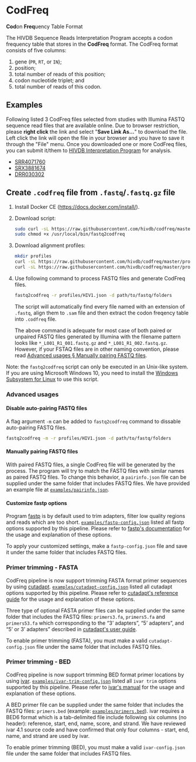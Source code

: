 # CodFreq

**Cod**on **Freq**uency Table Format

The HIVDB Sequence Reads Interpretation Program accepts a codon frequency table
that stores in the **CodFreq** format. The CodFreq format consists of five
columns:

1. gene (`PR`, `RT`, or `IN`);
2. position;
3. total number of reads of this position;
4. codon nucleotide triplet; and
5. total number of reads of this codon.


## Examples

Following listed 3 CodFreq files selected from studies with Illumina FASTQ
sequence read files that are available online.  Due to browser restriction,
please **right click** the link and select "**Save Link As...**" to download the
file. Left click the link will open the file in your browser and you have to
save it through the "File" menu. Once you downloaded one or more CodFreq files,
you can submit it/them to [HIVDB Interpretation Program](/hivdb/by-reads/) for
analysis.

- [SRR4071760]($$CMS_PREFIX$$downloads/codfreq-examples/SRR4071760.codfreq.txt)
- [SRX3881674]($$CMS_PREFIX$$downloads/codfreq-examples/SRX3881674.codfreq.txt)
- [DRR030302]($$CMS_PREFIX$$downloads/codfreq-examples/DRR030302.codfreq.txt)

<!--
## Create `.codfreq` file from `.sam`/`.bam` file

The `.sam` or `.bam` files are the alignment output from many multiple sequence alignment tools such as Bowtie2, BWA, SNAP, etc.

1. Install Docker CE (https://docs.docker.com/install/).

2. Download script:

   ```bash
   sudo curl -sL https://raw.githubusercontent.com/hivdb/codfreq/master/bin/sam2codfreq-docker -o /usr/local/bin/sam2codfreq
   sudo chmod +x /usr/local/bin/sam2codfreq
   ```

3. Use following command to process FASTQ files and generate CodFreq files.

   ```bash
   sam2codfreq /path/to/folders/containing/sam-bam/files
   ```
   The script will automatically find every file named with an extension of `.sam` or `.bam`, then extract the codon freqency
   table into `.codfreq` file.
-->

## Create `.codfreq` file from `.fastq`/`.fastq.gz` file

1. Install Docker CE (https://docs.docker.com/install/).

2. Download script:

   ```bash
   sudo curl -sL https://raw.githubusercontent.com/hivdb/codfreq/master/bin-wrapper/align-all-docker -o /usr/local/bin/fastq2codfreq
   sudo chmod +x /usr/local/bin/fastq2codfreq
   ```

3. Download alignment profiles:

   ```bash
   mkdir profiles
   curl -sL https://raw.githubusercontent.com/hivdb/codfreq/master/profiles/HIV1.json -o profiles/HIV1.json
   curl -sL https://raw.githubusercontent.com/hivdb/codfreq/master/profiles/SARS2.json -o profiles/SARS2.json
   ```

4. Use following command to process FASTQ files and generate CodFreq files.

   ```bash
   fastq2codfreq -r profiles/HIV1.json -d path/to/fastq/folders
   ```

   The script will automatically find every file named with an extension of
   `.fastq`, align them to `.sam` file and then extract the codon freqency table
   into `.codfreq` file.
   
   The above command is adequate for most case of both paired or unpaired FASTQ
   files generated by Illumina with the filename pattern looks like
   `*_L001_R1_001.fastq.gz` and `*_L001_R1_002.fastq.gz`. However, if your FSTAQ
   files are in other naming convention, please read [Advanced usages § Manually
   pairing FASTQ files](#manually-pairing-fastq-files).

Note: the `fastq2codfreq` script can only be executed in an Unix-like system. If you are using Microsoft Windows 10,
you need to install the [Windows Subsystem for Linux](https://docs.microsoft.com/en-us/windows/wsl/install-win10) to
use this script.

### Advanced usages
#### Disable auto-pairing FASTQ files
A flag argument `-m` can be added to `fastq2codfreq` command to dissable
auto-pairing FASTQ files.

```bash
fastq2codfreq -m -r profiles/HIV1.json -d path/to/fastq/folders
```

#### Manually pairing FASTQ files
With paired FASTQ files, a single CodFreq file will be generated by the process.
The program will try to match the FASTQ files with similar names as paired FASTQ
files. To change this behavior, a `pairinfo.json` file can be supplied under the
same folder that includes FASTQ files. We have provided an example file at
[`examples/pairinfo.json`](https://github.com/hivdb/codfreq/tree/main/examples/pairinfo.json).

#### Customize fastp options
Program [fastp](https://github.com/OpenGene/fastp) is by default used to trim
adapters, filter low quality regions and reads which are too short.
[`examples/fastp-config.json`](https://github.com/hivdb/codfreq/tree/main/examples/fastp-config.json)
listed all fastp options supported by this pipeline. Please refer to [fastp's
documentation](https://github.com/OpenGene/fastp#all-options) for the usage and
explanation of these options.

To apply your customized settings, make a `fastp-config.json` file and save it
under the same folder that includes FASTQ files.

### Primer trimming - FASTA
CodFreq pipeline is now support trimming FASTA format primer sequences by using
[cutadapt](https://cutadapt.readthedocs.io/en/v4.1/guide.html).
[`examples/cutadapt-config.json`](https://github.com/hivdb/codfreq/tree/main/examples/cutadapt-config.json)
listed all cutadapt options supported by this pipeline. Please refer to
[cutadapt's
reference guide](https://cutadapt.readthedocs.io/en/v4.1/reference.html) for the
usage and explanation of these options.

Three type of optional FASTA primer files can be supplied under the same folder
that includes the FASTQ files: `primers3.fa`, `primers5.fa` and `primers53.fa`
which corresponding to the “3’ adapters”, “5’ adapters”, and “5’ or 3’ adapters”
described in [cutadapt's user
guide](https://cutadapt.readthedocs.io/en/v4.1/guide.html#overview-of-adapter-types).

To enable primer trimming (FASTA), you must make a valid `cutadapt-config.json`
file under the same folder that includes FASTQ files.

### Primer trimming - BED
CodFreq pipeline is now support trimming BED format primer locations by using
[ivar](https://andersen-lab.github.io/ivar/html/manualpage.html).
[`examples/ivar-trim-config.json`](https://github.com/hivdb/codfreq/tree/main/examples/ivar-trim-config.json)
listed all `ivar trim` options supported by this pipeline. Please refer to
[ivar's
manual](https://andersen-lab.github.io/ivar/html/manualpage.html) for the
usage and explanation of these options.

A BED primer file can be supplied under the same folder that includes the FASTQ
files: `primers.bed` (example:
[`examples/primers.bed`](https://github.com/hivdb/codfreq/tree/main/examples/primers.bed)).
ivar requires a BED6 format which is a tab-delimited file include following six
columns (no header): reference, start, end, name, score, and strand. We have
reviewed ivar 4.1 source code and have confirmed that only four columns - start,
end, name, and strand are used by ivar.

To enable primer trimming (BED), you must make a valid `ivar-config.json` file
under the same folder that includes FASTQ files.

<!--

You can specify your FASTQ file naming convention by passing `-p <PATTERN>`, `-r <REPLACE>`, `-1 <PAIR1_SUFFIX>` and 
`-2 <PAIR2_SUFFIX>` parameters to `fastq2codfreq`. Noted `-p` and `-r` are paired regular expression replacement.
For example, if your FASTQ files are downloaded from Sequence Reads Archive (SRA), their naming convention would be
`*_1.fastq.gz` and `*_2.fastq.gz`. Here is the command:

```bash
fastq2codfreq -p '(.+)_[12]\.fastq\.gz$' -r '\1' -1 '_1.fastq.gz' -2 '_2.fastq.gz' /path/to/folders/containing/fastq/files
```

#### Specify concurrency rate
You can also specify concurrency rate (how many CPUs you want to use) by passing `-n <NTHREADS>` to `fastq2codfreq`.
By default, the script will use fomula `FLOOR(TOTAL_CPUS * 19 / 20)` to calculate the `NTHREADS` value.

```bash
# Use at most 5 CPUs
fastq2codfreq -n 5 /path/to/folders/containing/fastq/files
```

Note: if you are using Docker on Windows or MacOS, the upper limit of `NTHREADS` depends on the number of CPUs allocated
for the Docker software. Please check these general answers from Stackoverflow:

- Windows: https://stackoverflow.com/a/56583203/2644759
- MacOS: https://stackoverflow.com/a/39720010/2644759
-->
